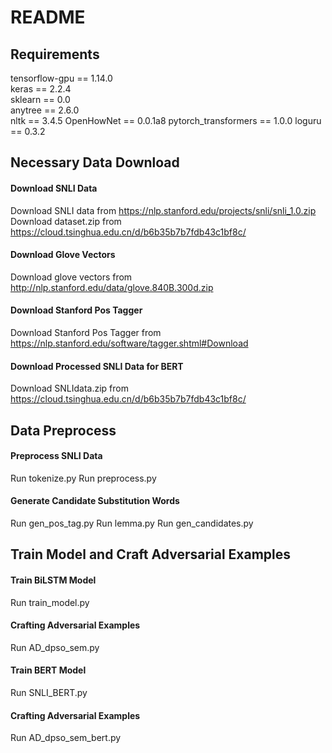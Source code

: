 # README
## Requirements
tensorflow-gpu == 1.14.0   
keras == 2.2.4   
sklearn == 0.0  
anytree == 2.6.0  
nltk == 3.4.5
OpenHowNet == 0.0.1a8
pytorch_transformers == 1.0.0
loguru == 0.3.2
## Necessary Data Download
#### Download SNLI Data
Download SNLI data from https://nlp.stanford.edu/projects/snli/snli_1.0.zip
Download dataset.zip from https://cloud.tsinghua.edu.cn/d/b6b35b7b7fdb43c1bf8c/
#### Download Glove Vectors
Download glove vectors from http://nlp.stanford.edu/data/glove.840B.300d.zip
#### Download Stanford Pos Tagger
Download Stanford Pos Tagger from https://nlp.stanford.edu/software/tagger.shtml#Download
#### Download Processed SNLI Data for BERT
Download SNLIdata.zip from https://cloud.tsinghua.edu.cn/d/b6b35b7b7fdb43c1bf8c/
## Data Preprocess
#### Preprocess SNLI Data
Run tokenize.py
Run preprocess.py
#### Generate Candidate Substitution Words
Run gen_pos_tag.py
Run lemma.py
Run gen_candidates.py
## Train Model and Craft Adversarial Examples
#### Train BiLSTM Model
Run train_model.py
#### Crafting Adversarial Examples
Run AD_dpso_sem.py
#### Train BERT Model
Run SNLI_BERT.py
#### Crafting Adversarial Examples
Run AD_dpso_sem_bert.py
